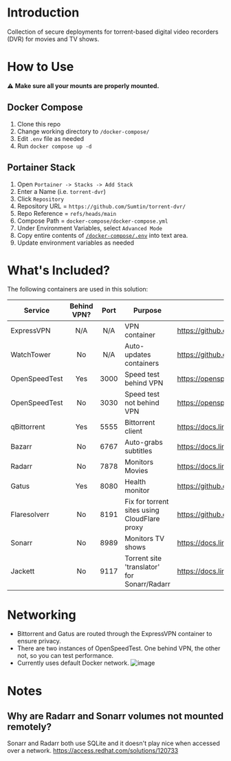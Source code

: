 # Introduction
Collection of secure deployments for torrent-based digital video recorders (DVR) for movies and TV shows.

# How to Use

:warning: **Make sure all your mounts are properly mounted.**

## Docker Compose

1. Clone this repo
1. Change working directory to `/docker-compose/`
1. Edit `.env` file as needed
1. Run `docker compose up -d`

## Portainer Stack

1. Open `Portainer -> Stacks -> Add Stack`
2. Enter a Name (i.e. `torrent-dvr`)
3. Click `Repository`
4. Repository URL = `https://github.com/Sumtin/torrent-dvr/`
5. Repo Reference = `refs/heads/main`
6. Compose Path = `docker-compose/docker-compose.yml`
7. Under Environment Variables, select `Advanced Mode`
8. Copy entire contents of [`/docker-compose/.env`](https://github.com/Sumtin/torrent-dvr/blob/main/docker-compose/.env) into text area.
9. Update environment variables as needed
 
# What's Included?

The following containers are used in this solution:

| Service | Behind VPN? | Port | Purpose | Official Docs |
|---|:---:|:---:|---|---|
| ExpressVPN | N/A | N/A | VPN container |https://github.com/polkaned/dockerfiles/tree/master/expressvpn |
|WatchTower|No|N/A|Auto-updates containers|https://github.com/containrrr/watchtower| 
|OpenSpeedTest|Yes|3000|Speed test behind VPN|https://openspeedtest.com/|
|OpenSpeedTest|No|3030|Speed test not behind VPN|https://openspeedtest.com/|
|qBittorrent|Yes|5555|Bittorrent client|https://docs.linuxserver.io/images/docker-qbittorrent|
|Bazarr|No|6767|Auto-grabs subtitles|https://docs.linuxserver.io/images/docker-bazarr|
|Radarr|No|7878|Monitors Movies|https://docs.linuxserver.io/images/docker-radarr|
|Gatus|Yes|8080|Health monitor|https://github.com/TwiN/gatus|
|Flaresolverr|No|8191|Fix for torrent sites using CloudFlare proxy|https://github.com/FlareSolverr/FlareSolverr|
|Sonarr|No|8989|Monitors TV shows|https://docs.linuxserver.io/images/docker-sonarr|
|Jackett|No|9117|Torrent site 'translator' for Sonarr/Radarr |https://docs.linuxserver.io/images/docker-jackett|


# Networking

- Bittorrent and Gatus are routed through the ExpressVPN container to ensure privacy.  
- There are two instances of OpenSpeedTest.  One behind VPN, the other not, so you can test performance.
- Currently uses default Docker network.
![image](https://github.com/Sumtin/torrent-dvr/assets/6676557/06efc94e-dedb-4ca3-90b4-585fa202c308)


# Notes
## Why are Radarr and Sonarr volumes not mounted remotely?
Sonarr and Radarr both use SQLite and it doesn't play nice when accessed over a network. 
https://access.redhat.com/solutions/120733
